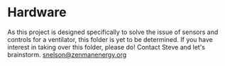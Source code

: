 # Hardware

As this project is designed specifically to solve the issue of sensors and controls for a ventilator, this folder is yet to be determined. If you have interest in taking over this folder, please do! Contact Steve and let's brainstorm. snelson@zenmanenergy.org   
